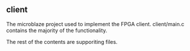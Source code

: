 ## client
The microblaze project used to implement the FPGA client. client/main.c contains the majority of the functionality.

The rest of the contents are supporiting files.